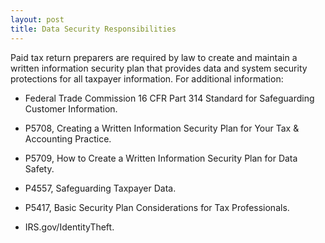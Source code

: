 ```yaml
---
layout: post
title: Data Security Responsibilities
---
```


Paid tax return preparers are required by law to create and maintain a written information security plan that provides data and system security protections for all taxpayer information. For additional information:

* Federal Trade Commission 16 CFR Part 314 Standard for Safeguarding Customer Information.

* P5708, Creating a Written Information Security Plan for Your Tax & Accounting Practice.
  
* P5709, How to Create a Written Information Security Plan for Data Safety.

* P4557, Safeguarding Taxpayer Data.

- P5417, Basic Security Plan Considerations for Tax Professionals.

- IRS.gov/IdentityTheft.


